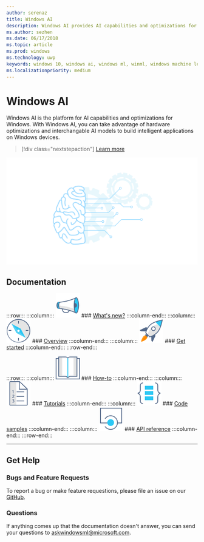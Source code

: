 ```yaml
---
author: serenaz
title: Windows AI
description: Windows AI provides AI capabilities and optimizations for Windows apps and devices.
ms.author: sezhen
ms.date: 06/17/2018
ms.topic: article
ms.prod: windows
ms.technology: uwp
keywords: windows 10, windows ai, windows ml, winml, windows machine learning
ms.localizationpriority: medium
---
```


# Windows AI

Windows AI is the platform for AI capabilities and optimizations for Windows. With Windows AI, you can take advantage of hardware optimizations and interchangable AI models to build intelligent applications on Windows devices.

> [!div class="nextstepaction"]
> [Learn more](overview.md)

![Windows AI graphic](images/Graphic2-WhiteBKGD.png)

## Documentation

:::row:::
    :::column:::
        ![what's new icon](images/i_whats-new.png)
        ### [What's new?](whats-new.md)
    :::column-end:::
    :::column:::
        ![overview icon](images/i_overview.png)
        ### [Overview](overview.md)
    :::column-end:::
    :::column:::
        ![get started icon](images/i_get-started.png)
        ### [Get started](get-started.md)
    :::column-end:::
:::row-end:::

:::row:::
    :::column:::
        ![how to icon](images/i_reference.png)
        ### [How-to](how-to.md)
    :::column-end:::
    :::column:::
        ![tutorial icon](images/i_learn-about.png)
        ### [Tutorials](tutorials.md)
    :::column-end:::
    :::column:::
        ![code sample icon](images/i_code-samples.png)
        ### [Code samples](https://github.com/Microsoft/Windows-Machine-Learning)
    :::column-end:::
    :::column:::
        ![API icon](images/i_api.png)
        ### [API reference](https://docs.microsoft.com/uwp/api/windows.ai.machinelearning.preview)
    :::column-end:::
:::row-end:::

---

## Get Help

### Bugs and Feature Requests

To report a bug or make feature requestions, please file an issue on our [GitHub](https://github.com/Microsoft/Windows-Machine-Learning).

### Questions

If anything comes up that the documentation doesn't answer, you can send your questions to askwindowsml@microsoft.com.